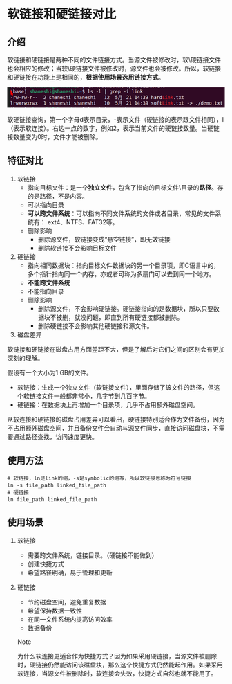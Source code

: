 # 软链接和硬链接对比

## 介绍

软链接和硬链接是两种不同的文件链接方式。当源文件被修改时，软\硬链接文件也会相应的修改；当软\硬链接文件被修改时，源文件也会被修改。所以，软链接和硬链接在功能上是相同的，**根据使用场景选用链接方式**。

<img src="软链接和硬链接对比.assets/a66808a6e1e19f6f86d6855a7e92ebe5.png" alt="img" style="zoom:80%;" />

软硬链接查询，第一个字母d表示目录，-表示文件（硬链接的表示跟文件相同），l（表示软连接）。右边一点的数字，例如2，表示当前文件的硬链接数量。当硬链接数量变为0时，文件才能被删除。

## 特征对比

1. 软链接
   - 指向目标文件：是一个**独立文件**，包含了指向的目标文件\目录的**路径**。存的是路径，不是内容。
   - 可以指向目录
   - **可以跨文件系统**：可以指向不同文件系统的文件或者目录，常见的文件系统有： ext4、NTFS、FAT32等。
   - 删除影响
     - 删除源文件，软链接变成“悬空链接”，即无效链接
     - 删除软链接不会影响目标文件
2. 硬链接
   - 指向相同数据块：指向目标文件数据块的另一个目录项，即C语言中的，多个指针指向同一个内存，亦或者可称为多扇门可以去到同一个地方。
   - **不能跨文件系统**
   - 不能指向目录
   - 删除影响
     - 删除源文件，不会影响硬链接。硬链接指向的是数据块，所以只要数据块不被删，就没问题，即直到所有硬链接都被删除。
     - 删除硬链接不会影响其他硬链接和源文件。
3. 磁盘差异

软链接和硬链接在磁盘占用方面差距不大，但是了解后对它们之间的区别会有更加深刻的理解。

假设有一个大小为1 GB的文件。

- 软链接：生成一个独立文件（软链接文件），里面存储了该文件的路径，但这个软链接文件一般都非常小，几字节到几百字节。
- 硬链接：在数据块上再增加一个目录项，几乎不占用额外磁盘空间。

从软连接和硬链接的磁盘占用差异可以看出，硬链接特别适合作为文件备份，因为不占用额外磁盘空间，并且备份文件会自动与源文件同步，直接访问磁盘块，不需要通过路径查找，访问速度更快。

## 使用方法

```shell
# 软链接，ln是link的缩，-s是symbolic的缩写，所以软链接也称为符号链接
ln -s file_path linked_file_path
# 硬链接
ln file_path linked_file_path
```

## 使用场景

1. 软链接

   - 需要跨文件系统，链接目录。（硬链接不能做到）
   - 创建快捷方式
   - 希望路径明确，易于管理和更新

2. 硬链接

   - 节约磁盘空间，避免重复数据
   - 希望保持数据一致性
   - 在同一文件系统内提高访问效率
   - 数据备份

   > [!NOTE]
   >
   > 为什么软连接更适合作为快捷方式？因为如果采用硬链接，当源文件被删除时，硬链接仍然能访问该磁盘块，那么这个快捷方式仍然能起作用。如果采用软连接，当源文件被删除时，软连接会失效，快捷方式自然也就不能用了。